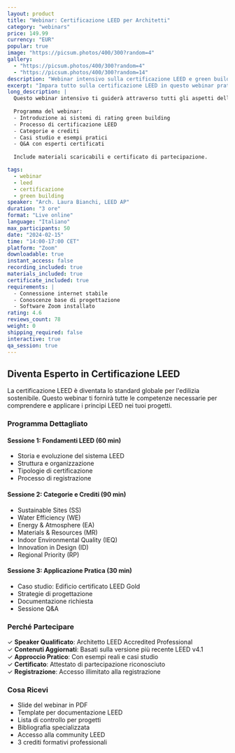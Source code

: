 ```yaml
---
layout: product
title: "Webinar: Certificazione LEED per Architetti"
category: "webinars"
price: 149.99
currency: "EUR"
popular: true
image: "https://picsum.photos/400/300?random=4"
gallery:
  - "https://picsum.photos/400/300?random=4"
  - "https://picsum.photos/400/300?random=14"
description: "Webinar intensivo sulla certificazione LEED e green building rating systems."
excerpt: "Impara tutto sulla certificazione LEED in questo webinar pratico di 3 ore."
long_description: |
  Questo webinar intensivo ti guiderà attraverso tutti gli aspetti della certificazione LEED (Leadership in Energy and Environmental Design).
  
  Programma del webinar:
  - Introduzione ai sistemi di rating green building
  - Processo di certificazione LEED
  - Categorie e crediti
  - Casi studio e esempi pratici
  - Q&A con esperti certificati
  
  Include materiali scaricabili e certificato di partecipazione.

tags:
  - webinar
  - leed
  - certificazione
  - green building
speaker: "Arch. Laura Bianchi, LEED AP"
duration: "3 ore"
format: "Live online"
language: "Italiano"
max_participants: 50
date: "2024-02-15"
time: "14:00-17:00 CET"
platform: "Zoom"
downloadable: true
instant_access: false
recording_included: true
materials_included: true
certificate_included: true
requirements: |
  - Connessione internet stabile
  - Conoscenze base di progettazione
  - Software Zoom installato
rating: 4.6
reviews_count: 78
weight: 0
shipping_required: false
interactive: true
qa_session: true
---
```


## Diventa Esperto in Certificazione LEED

La certificazione LEED è diventata lo standard globale per l'edilizia sostenibile. Questo webinar ti fornirà tutte le competenze necessarie per comprendere e applicare i principi LEED nei tuoi progetti.

### Programma Dettagliato

#### Sessione 1: Fondamenti LEED (60 min)
- Storia e evoluzione del sistema LEED
- Struttura e organizzazione
- Tipologie di certificazione
- Processo di registrazione

#### Sessione 2: Categorie e Crediti (90 min)  
- Sustainable Sites (SS)
- Water Efficiency (WE)
- Energy & Atmosphere (EA)
- Materials & Resources (MR)
- Indoor Environmental Quality (IEQ)
- Innovation in Design (ID)
- Regional Priority (RP)

#### Sessione 3: Applicazione Pratica (30 min)
- Caso studio: Edificio certificato LEED Gold
- Strategie di progettazione
- Documentazione richiesta
- Sessione Q&A

### Perché Partecipare

✓ **Speaker Qualificato**: Architetto LEED Accredited Professional  
✓ **Contenuti Aggiornati**: Basati sulla versione più recente LEED v4.1  
✓ **Approccio Pratico**: Con esempi reali e casi studio  
✓ **Certificato**: Attestato di partecipazione riconosciuto  
✓ **Registrazione**: Accesso illimitato alla registrazione  

### Cosa Ricevi

- Slide del webinar in PDF
- Template per documentazione LEED
- Lista di controllo per progetti
- Bibliografia specializzata
- Accesso alla community LEED
- 3 crediti formativi professionali